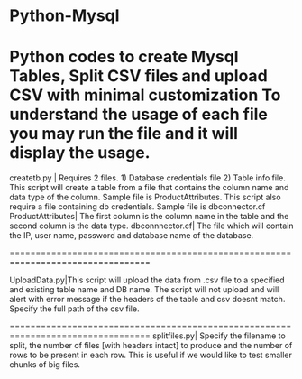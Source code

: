 # Python-Mysql
Python codes to create Mysql Tables, Split CSV files and upload CSV with minimal customization
To understand the usage of each file you may run the file and it will display the usage.
=================================================================================
createtb.py | Requires 2 files. 1) Database credentials file 2) Table info file.
This script will create a table from a file that contains the column name and data type of the column. Sample file is ProductAttributes. This script also require a file containing db credentials. Sample file is dbconnector.cf
ProductAttributes| The first column is the column name in the table and the second column is the data type.
dbconnnector.cf| The file which will contain the IP, user name, password and database name of the database.

=================================================================================

UploadData.py|This script will upload the data from .csv file to a specified and existing table name and DB name. The script will not upload and will alert with error message if the headers of the table and csv doesnt match. Specify the full path of the csv file.

=================================================================================
splitfiles.py| Specify the filename to split, the number of files [with headers intact] to produce and the number of rows to be present in each row. This is useful if we would like to test smaller chunks of big files.
